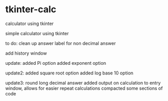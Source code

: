 # tkinter-calc
calculator using tkinter

simple calculator using tkinter

to do:
  clean up answer label for non decimal answer
  
  add history window



update: 
added Pi option
added exponent option

update2:
added square root option
added log base 10 option

update3:
round long decimal answer
added output on calculation to entry window, allows for easier repeat calculations
compacted some sections of code
